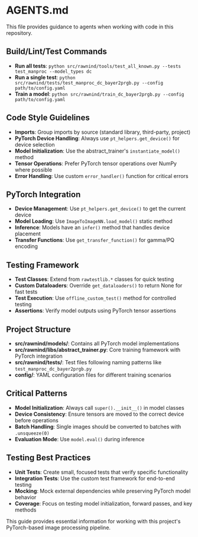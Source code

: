 # AGENTS.md

This file provides guidance to agents when working with code in this repository.

## Build/Lint/Test Commands
- **Run all tests**: `python src/rawnind/tools/test_all_known.py --tests test_manproc --model_types dc`
- **Run a single test**: `python src/rawnind/tests/test_manproc_dc_bayer2prgb.py --config path/to/config.yaml`
- **Train a model**: `python src/rawnind/train_dc_bayer2prgb.py --config path/to/config.yaml`

## Code Style Guidelines
- **Imports**: Group imports by source (standard library, third-party, project)
- **PyTorch Device Handling**: Always use `pt_helpers.get_device()` for device selection
- **Model Initialization**: Use the abstract_trainer's `instantiate_model()` method
- **Tensor Operations**: Prefer PyTorch tensor operations over NumPy where possible
- **Error Handling**: Use custom `error_handler()` function for critical errors

## PyTorch Integration
- **Device Management**: Use `pt_helpers.get_device()` to get the current device
- **Model Loading**: Use `ImageToImageNN.load_model()` static method
- **Inference**: Models have an `infer()` method that handles device placement
- **Transfer Functions**: Use `get_transfer_function()` for gamma/PQ encoding

## Testing Framework
- **Test Classes**: Extend from `rawtestlib.*` classes for quick testing
- **Custom Dataloaders**: Override `get_dataloaders()` to return None for fast tests
- **Test Execution**: Use `offline_custom_test()` method for controlled testing
- **Assertions**: Verify model outputs using PyTorch tensor assertions

## Project Structure
- **src/rawnind/models/**: Contains all PyTorch model implementations
- **src/rawnind/libs/abstract_trainer.py**: Core training framework with PyTorch integration
- **src/rawnind/tests/**: Test files following naming patterns like `test_manproc_dc_bayer2prgb.py`
- **config/**: YAML configuration files for different training scenarios

## Critical Patterns
- **Model Initialization**: Always call `super().__init__()` in model classes
- **Device Consistency**: Ensure tensors are moved to the correct device before operations
- **Batch Handling**: Single images should be converted to batches with `.unsqueeze(0)`
- **Evaluation Mode**: Use `model.eval()` during inference

## Testing Best Practices
- **Unit Tests**: Create small, focused tests that verify specific functionality
- **Integration Tests**: Use the custom test framework for end-to-end testing
- **Mocking**: Mock external dependencies while preserving PyTorch model behavior
- **Coverage**: Focus on testing model initialization, forward passes, and key methods

This guide provides essential information for working with this project's PyTorch-based image processing pipeline.